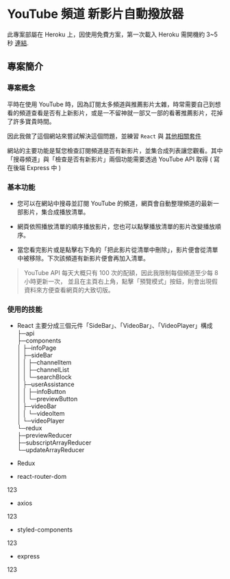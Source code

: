 # YouTube 頻道 新影片自動撥放器

此專案部屬在 Heroku 上，因使用免費方案，第一次載入 Heroku 需開機約 3~5 秒 [連結](http://youtube-new-video-auto-player.herokuapp.com/).

## 專案簡介

### 專案概念

平時在使用 YouTube 時，因為訂閱太多頻道與推薦影片太雜，時常需要自己到想看的頻道查看是否有上新影片，或是一不留神就一部又一部的看著推薦影片，花掉了許多寶貴時間。

因此我做了這個網站來嘗試解決這個問題，並練習 `React` 與 [其他相關套件](###使用的技能)


網站的主要功能是幫您檢查訂閱頻道是否有新影片，並集合成列表讓您觀看。其中「搜尋頻道」與「檢查是否有新影片」兩個功能需要透過 YouTube API 取得 ( 寫在後端 Express 中 )

### 基本功能

* 您可以在網站中搜尋並訂閱 YouTube 的頻道，網頁會自動整理頻道的最新一部影片，集合成播放清單。

* 網頁依照播放清單的順序播放影片，您也可以點擊播放清單的影片改變播放順序。

* 當您看完影片或是點擊右下角的「把此影片從清單中刪除」，影片便會從清單中被移除。下次該頻道有新影片便會再加入清單。

>YouTube API 每天大概只有 100 次的配額，因此我限制每個頻道至少每 8 小時更新一次，
並且在主頁右上角，點擊「預覽模式」按鈕，則會出現假資料來方便查看網頁的大致切版。



### 使用的技能

* React
主要分成三個元件「SideBar」、「VideoBar」、「VideoPlayer」構成
├─api<br>
├─components<br>
│  ├─infoPage<br>
│  ├─sideBar<br>
│  │  ├─channelItem<br>
│  │  ├─channelList<br>
│  │  └─searchBlock<br>
│  ├─userAssistance<br>
│  │  ├─infoButton<br>
│  │  └─previewButton<br>
│  ├─videoBar<br>
│  │  └─videoItem<br>
│  └─videoPlayer<br>
└─redux<br>
    ├─previewReducer<br> 
    ├─subscriptArrayReducer<br>
    └─updateArrayReducer<br>

* Redux


* react-router-dom

123

* axios

123

* styled-components

123

* express

123